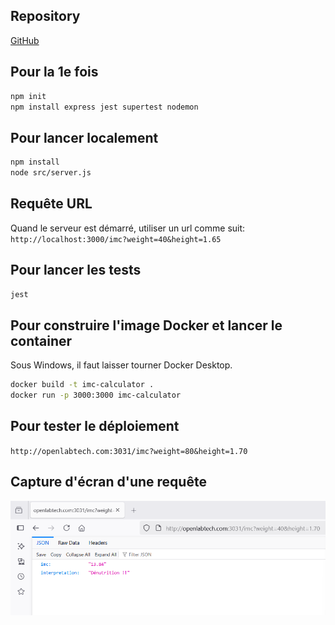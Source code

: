 ## Repository
[GitHub](https://github.com/rui202212/imc-githubactions.git)


## Pour la 1e fois

```sh
npm init
npm install express jest supertest nodemon
```

## Pour lancer localement

```sh
npm install
node src/server.js
```

## Requête URL

Quand le serveur est démarré, utiliser un url comme suit:
`http://localhost:3000/imc?weight=40&height=1.65`

## Pour lancer les tests

```sh
jest
```

## Pour construire l'image Docker et lancer le container

Sous Windows, il faut laisser tourner Docker Desktop.

```sh
docker build -t imc-calculator .
docker run -p 3000:3000 imc-calculator
```

## Pour tester le déploiement

`http://openlabtech.com:3031/imc?weight=80&height=1.70`

## Capture d'écran d'une requête
![Exemple de requête](screenshot.png)